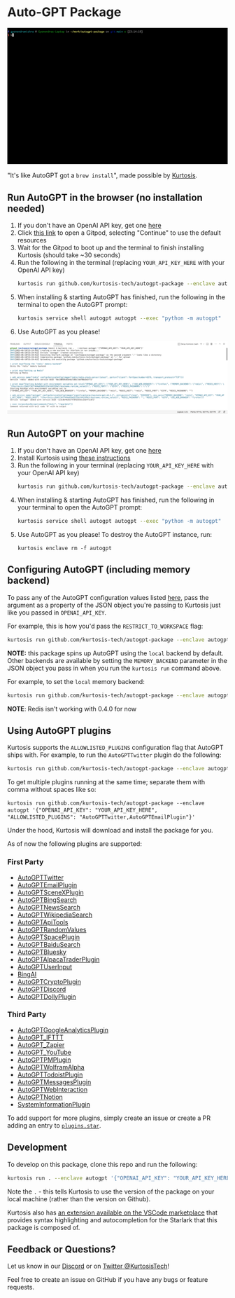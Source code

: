 # Auto-GPT Package

![Run of the Auto-GPT Package](/run.gif)

"It's like AutoGPT got a `brew install`", made possible by [Kurtosis](https://www.kurtosis.com/).

## Run AutoGPT in the browser (no installation needed)

1. If you don't have an OpenAI API key, get one [here](https://platform.openai.com/account/api-keys)
1. Click [this link](https://gitpod.io/?editor=code#https://github.com/kurtosis-tech/autogpt-package) to open a Gitpod, selecting "Continue" to use the default resources
1. Wait for the Gitpod to boot up and the terminal to finish installing Kurtosis (should take ~30 seconds)
1. Run the following in the terminal (replacing `YOUR_API_KEY_HERE` with your OpenAI API key)
   ```bash
   kurtosis run github.com/kurtosis-tech/autogpt-package --enclave autogpt '{"OPENAI_API_KEY": "YOUR_API_KEY_HERE"}'
   ```
1. When installing & starting AutoGPT has finished, run the following in the terminal to open the AutoGPT prompt:
   ```bash
   kurtosis service shell autogpt autogpt --exec "python -m autogpt"
   ```
1. Use AutoGPT as you please!

![Run of the Auto-GPT Package](/gitpod.png)

## Run AutoGPT on your machine

1. If you don't have an OpenAI API key, get one [here](https://platform.openai.com/account/api-keys)
1. Install Kurtosis using [these instructions](https://docs.kurtosis.com/install)
1. Run the following in your terminal (replacing `YOUR_API_KEY_HERE` with your OpenAI API key)
   ```bash
   kurtosis run github.com/kurtosis-tech/autogpt-package --enclave autogpt '{"OPENAI_API_KEY": "YOUR_API_KEY_HERE"}'
   ```
1. When installing & starting AutoGPT has finished, run the following in your terminal to open the AutoGPT prompt:
   ```bash
   kurtosis service shell autogpt autogpt --exec "python -m autogpt"
   ```
1. Use AutoGPT as you please! To destroy the AutoGPT instance, run:
   ```
   kurtosis enclave rm -f autogpt
   ```

## Configuring AutoGPT (including memory backend)

To pass any of the AutoGPT configuration values listed [here](https://github.com/Significant-Gravitas/Auto-GPT/blob/master/.env.template), pass the argument as a property of the JSON object you're passing to Kurtosis just like you passed in `OPENAI_API_KEY`.

For example, this is how you'd pass the `RESTRICT_TO_WORKSPACE` flag:

```bash
kurtosis run github.com/kurtosis-tech/autogpt-package --enclave autogpt '{"OPENAI_API_KEY": "YOUR_API_KEY_HERE", "RESTRICT_TO_WORKSPACE": "False"}'
```

**NOTE:** this package spins up AutoGPT using the `local` backend by default. Other backends are available by setting the `MEMORY_BACKEND` parameter in the JSON object you pass in when you run the `kurtosis run` command above. 

For example, to set the `local` memory backend:

```bash
kurtosis run github.com/kurtosis-tech/autogpt-package --enclave autogpt '{"OPENAI_API_KEY": "YOUR_API_KEY_HERE", "MEMORY_BACKEND": "local"}'
```

**NOTE**: Redis isn't working with 0.4.0 for now

## Using AutoGPT plugins

Kurtosis supports the `ALLOWLISTED_PLUGINS` configuration flag that AutoGPT ships with. For example, to run the `AutoGPTTwitter` plugin do the following:

```bash
kurtosis run github.com/kurtosis-tech/autogpt-package --enclave autogpt '{"OPENAI_API_KEY": "YOUR_API_KEY_HERE", "ALLOWLISTED_PLUGINS": "AutoGPTTwitter"}'
```

To get multiple plugins running at the same time; separate them with comma without spaces like so:

```
kurtosis run github.com/kurtosis-tech/autogpt-package --enclave autogpt '{"OPENAI_API_KEY": "YOUR_API_KEY_HERE", "ALLOWLISTED_PLUGINS": "AutoGPTTwitter,AutoGPTEmailPlugin"}'
```

Under the hood, Kurtosis will download and install the package for you. 

As of now the following plugins are supported:

### First Party
- [AutoGPTTwitter](https://github.com/Significant-Gravitas/Auto-GPT-Plugins)
- [AutoGPTEmailPlugin](https://github.com/Significant-Gravitas/Auto-GPT-Plugins)
- [AutoGPTSceneXPlugin](https://github.com/Significant-Gravitas/Auto-GPT-Plugins)
- [AutoGPTBingSearch](https://github.com/Significant-Gravitas/Auto-GPT-Plugins)
- [AutoGPTNewsSearch](https://github.com/Significant-Gravitas/Auto-GPT-Plugins)
- [AutoGPTWikipediaSearch](https://github.com/Significant-Gravitas/Auto-GPT-Plugins)
- [AutoGPTApiTools](https://github.com/Significant-Gravitas/Auto-GPT-Plugins)
- [AutoGPTRandomValues](https://github.com/Significant-Gravitas/Auto-GPT-Plugins)
- [AutoGPTSpacePlugin](https://github.com/Significant-Gravitas/Auto-GPT-Plugins)
- [AutoGPTBaiduSearch](https://github.com/Significant-Gravitas/Auto-GPT-Plugins)
- [AutoGPTBluesky](https://github.com/Significant-Gravitas/Auto-GPT-Plugins)
- [AutoGPTAlpacaTraderPlugin](https://github.com/danikhan632/Auto-GPT-AlpacaTrader-Plugin)
- [AutoGPTUserInput](https://github.com/HFrovinJensen/Auto-GPT-User-Input-Plugin)
- [BingAI](https://github.com/gravelBridge/AutoGPT-BingAI)
- [AutoGPTCryptoPlugin](https://github.com/isaiahbjork/Auto-GPT-Crypto-Plugin)
- [AutoGPTDiscord](https://github.com/gravelBridge/AutoGPT-Discord)
- [AutoGPTDollyPlugin](https://github.com/pr-0f3t/Auto-GPT-Dolly-Plugin)

### Third Party
- [AutoGPTGoogleAnalyticsPlugin](https://github.com/isaiahbjork/Auto-GPT-Google-Analytics-Plugin)
- [AutoGPT_IFTTT](https://github.com/AntonioCiolino/AutoGPT-IFTTT)
- [AutoGPT_Zapier](https://github.com/AntonioCiolino/AutoGPT-Zapier)
- [AutoGPT_YouTube](https://github.com/jpetzke/AutoGPT-YouTube)
- [AutoGPTPMPlugin](https://github.com/minfenglu/AutoGPT-PM-Plugin)
- [AutoGPTWolframAlpha](https://github.com/gravelBridge/AutoGPT-WolframAlpha)
- [AutoGPTTodoistPlugin](https://github.com/danikhan632/Auto-GPT-Todoist-Plugin)
- [AutoGPTMessagesPlugin](https://github.com/danikhan632/Auto-GPT-Messages-Plugin)
- [AutoGPTWebInteraction](https://github.com/gravelBridge/AutoGPT-Web-Interaction)
- [AutoGPTNotion](https://github.com/doutv/Auto-GPT-Notion)
- [SystemInformationPlugin](https://github.com/hdkiller/Auto-GPT-SystemInfo)

To add support for more plugins, simply create an issue or create a PR adding an entry to [`plugins.star`](https://github.com/kurtosis-tech/autogpt-package/blob/main/plugins.star).

## Development

To develop on this package, clone this repo and run the following:

```bash
kurtosis run . --enclave autogpt '{"OPENAI_API_KEY": "YOUR_API_KEY_HERE"}'
```

Note the `.` - this tells Kurtosis to use the version of the package on your local machine (rather than the version on Github).

Kurtosis also has [an extension available on the VSCode marketplace](https://marketplace.visualstudio.com/items?itemName=Kurtosis.kurtosis-extension) that provides syntax highlighting and autocompletion for the Starlark that this package is composed of.

## Feedback or Questions?

Let us know in our [Discord](https://discord.gg/eBWFjGtm) or on [Twitter @KurtosisTech](https://twitter.com/KurtosisTech)!

Feel free to create an issue on GitHub if you have any bugs or feature requests.

